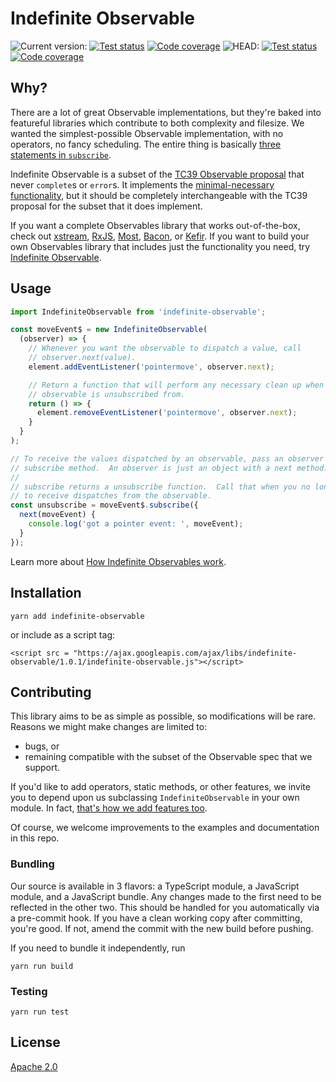 # Indefinite Observable ##

<!-- TODO: update version number before releasing -->
![Current version:](https://img.shields.io/badge/v1.0.0:-222222.svg?logo=npm)
[![Test status](https://img.shields.io/circleci/project/github/material-motion/indefinite-observable-js/stable.svg?logo=circleci&label=Tests)](https://circleci.com/gh/material-motion/indefinite-observable-js/tree/stable)
[![Code coverage](https://img.shields.io/codecov/c/github/material-motion/indefinite-observable-js/stable.svg?logo=codecov&logoColor=white&label=Coverage)](https://codecov.io/gh/material-motion/indefinite-observable-js/branch/stable)
![HEAD:](https://img.shields.io/badge/HEAD:-222222.svg?logo=github&logoColor=white)
[![Test status](https://img.shields.io/circleci/project/github/material-motion/indefinite-observable-js/develop.svg?logo=circleci&label=Tests)](https://circleci.com/gh/material-motion/indefinite-observable-js/tree/develop)
[![Code coverage](https://img.shields.io/codecov/c/github/material-motion/indefinite-observable-js/develop.svg?logo=codecov&logoColor=white&label=Coverage)](https://codecov.io/gh/material-motion/indefinite-observable-js/branch/develop)

## Why? ##

There are a lot of great Observable implementations, but they're baked into featureful libraries which contribute to both complexity and filesize.  We wanted the simplest-possible Observable implementation, with no operators, no fancy scheduling.  The entire thing is basically [three statements in `subscribe`](https://github.com/material-motion/indefinite-observable-js/blob/develop/src/IndefiniteObservable.ts#L68-L72).

Indefinite Observable is a subset of the [TC39 Observable proposal](https://tc39.github.io/proposal-observable/) that never `complete`s or `error`s.  It implements the [minimal-necessary functionality](https://en.wikipedia.org/wiki/You_aren't_gonna_need_it), but it should be completely interchangeable with the TC39 proposal for the subset that it does implement.

If you want a complete Observables library that works out-of-the-box, check out [xstream](https://github.com/staltz/xstream/), [RxJS](https://github.com/ReactiveX/RxJS/), [Most](https://github.com/cujojs/most/), [Bacon](https://github.com/baconjs/bacon.js/), or [Kefir](https://github.com/rpominov/kefir/).  If you want to build your own Observables library that includes just the functionality you need, try [Indefinite Observable](https://github.com/material-motion/indefinite-observable-js/#indefinite-observable).

## Usage ##

```javascript
import IndefiniteObservable from 'indefinite-observable';

const moveEvent$ = new IndefiniteObservable(
  (observer) => {
    // Whenever you want the observable to dispatch a value, call
    // observer.next(value).
    element.addEventListener('pointermove', observer.next);

    // Return a function that will perform any necessary clean up when the
    // observable is unsubscribed from.
    return () => {
      element.removeEventListener('pointermove', observer.next);
    }
  }
);

// To receive the values dispatched by an observable, pass an observer to its
// subscribe method.  An observer is just an object with a next method.
//
// subscribe returns a unsubscribe function.  Call that when you no longer want
// to receive dispatches from the observable.
const unsubscribe = moveEvent$.subscribe({
  next(moveEvent) {
    console.log('got a pointer event: ', moveEvent);
  }
});
```

Learn more about [How Indefinite Observables work](https://material-motion.github.io/material-motion/documentation/IndefiniteObservable).

## Installation ##

```
yarn add indefinite-observable
```

or include as a script tag:

```
<script src = "https://ajax.googleapis.com/ajax/libs/indefinite-observable/1.0.1/indefinite-observable.js"></script>
```

## Contributing ##

This library aims to be as simple as possible, so modifications will be rare.  Reasons we might make changes are limited to:

- bugs, or
- remaining compatible with the subset of the Observable spec that we support.

If you'd like to add operators, static methods, or other features, we invite you to depend upon us subclassing `IndefiniteObservable` in your own module.  In fact, [that's how we add features too](https://github.com/material-motion/material-motion-js/blob/develop/packages/core/src/observables/MotionObservable.ts).

Of course, we welcome improvements to the examples and documentation in this repo.

### Bundling ###

Our source is available in 3 flavors: a TypeScript module, a JavaScript module, and a JavaScript bundle.  Any changes made to the first need to be reflected in the other two.  This should be handled for you automatically via a pre-commit hook.  If you have a clean working copy after committing, you're good.  If not, amend the commit with the new build before pushing.

If you need to bundle it independently, run

```
yarn run build
```

### Testing ###

```
yarn run test
```

## License ##

[Apache 2.0](http://www.apache.org/licenses/LICENSE-2.0)
